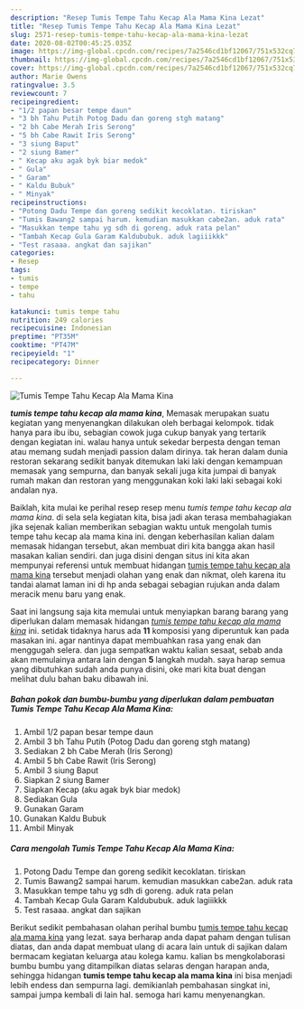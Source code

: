 ```yaml
---
description: "Resep Tumis Tempe Tahu Kecap Ala Mama Kina Lezat"
title: "Resep Tumis Tempe Tahu Kecap Ala Mama Kina Lezat"
slug: 2571-resep-tumis-tempe-tahu-kecap-ala-mama-kina-lezat
date: 2020-08-02T00:45:25.035Z
image: https://img-global.cpcdn.com/recipes/7a2546cd1bf12067/751x532cq70/tumis-tempe-tahu-kecap-ala-mama-kina-foto-resep-utama.jpg
thumbnail: https://img-global.cpcdn.com/recipes/7a2546cd1bf12067/751x532cq70/tumis-tempe-tahu-kecap-ala-mama-kina-foto-resep-utama.jpg
cover: https://img-global.cpcdn.com/recipes/7a2546cd1bf12067/751x532cq70/tumis-tempe-tahu-kecap-ala-mama-kina-foto-resep-utama.jpg
author: Marie Owens
ratingvalue: 3.5
reviewcount: 7
recipeingredient:
- "1/2 papan besar tempe daun"
- "3 bh Tahu Putih Potog Dadu dan goreng stgh matang"
- "2 bh Cabe Merah Iris Serong"
- "5 bh Cabe Rawit Iris Serong"
- "3 siung Baput"
- "2 siung Bamer"
- " Kecap aku agak byk biar medok"
- " Gula"
- " Garam"
- " Kaldu Bubuk"
- " Minyak"
recipeinstructions:
- "Potong Dadu Tempe dan goreng sedikit kecoklatan. tiriskan"
- "Tumis Bawang2 sampai harum. kemudian masukkan cabe2an. aduk rata"
- "Masukkan tempe tahu yg sdh di goreng. aduk rata pelan"
- "Tambah Kecap Gula Garam Kaldububuk. aduk lagiiikkk"
- "Test rasaaa. angkat dan sajikan"
categories:
- Resep
tags:
- tumis
- tempe
- tahu

katakunci: tumis tempe tahu 
nutrition: 249 calories
recipecuisine: Indonesian
preptime: "PT35M"
cooktime: "PT47M"
recipeyield: "1"
recipecategory: Dinner

---
```



![Tumis Tempe Tahu Kecap Ala Mama Kina](https://img-global.cpcdn.com/recipes/7a2546cd1bf12067/751x532cq70/tumis-tempe-tahu-kecap-ala-mama-kina-foto-resep-utama.jpg)

<b><i>tumis tempe tahu kecap ala mama kina</i></b>, Memasak merupakan suatu kegiatan yang menyenangkan dilakukan oleh berbagai kelompok. tidak hanya para ibu ibu, sebagian cowok juga cukup banyak yang tertarik dengan kegiatan ini. walau hanya untuk sekedar berpesta dengan teman atau memang sudah menjadi passion dalam dirinya. tak heran dalam dunia restoran sekarang sedikit banyak ditemukan laki laki dengan kemampuan memasak yang sempurna, dan banyak sekali juga kita jumpai di banyak rumah makan dan restoran yang menggunakan koki laki laki sebagai koki andalan nya.



Baiklah, kita mulai ke perihal resep resep menu <i>tumis tempe tahu kecap ala mama kina</i>. di sela sela kegiatan kita, bisa jadi akan terasa membahagiakan jika sejenak kalian memberikan sebagian waktu untuk mengolah tumis tempe tahu kecap ala mama kina ini. dengan keberhasilan kalian dalam memasak hidangan tersebut, akan membuat diri kita bangga akan hasil masakan kalian sendiri. dan juga disini dengan situs ini kita akan mempunyai referensi untuk membuat hidangan <u>tumis tempe tahu kecap ala mama kina</u> tersebut menjadi olahan yang enak dan nikmat, oleh karena itu tandai alamat laman ini di hp anda sebagai sebagian rujukan anda dalam meracik menu baru yang enak.


Saat ini langsung saja kita memulai untuk menyiapkan barang barang yang diperlukan dalam memasak hidangan <u><i>tumis tempe tahu kecap ala mama kina</i></u> ini. setidak tidaknya harus ada <b>11</b> komposisi yang diperuntuk kan pada masakan ini. agar nantinya dapat membuahkan rasa yang enak dan menggugah selera. dan juga sempatkan waktu kalian sesaat, sebab anda akan memulainya antara lain dengan <b>5</b> langkah mudah. saya harap semua yang dibutuhkan sudah anda punya disini, oke mari kita buat dengan melihat dulu bahan baku dibawah ini.

<!--inarticleads1-->

##### Bahan pokok dan bumbu-bumbu yang diperlukan dalam pembuatan Tumis Tempe Tahu Kecap Ala Mama Kina:

1. Ambil 1/2 papan besar tempe daun
1. Ambil 3 bh Tahu Putih (Potog Dadu dan goreng stgh matang)
1. Sediakan 2 bh Cabe Merah (Iris Serong)
1. Ambil 5 bh Cabe Rawit (Iris Serong)
1. Ambil 3 siung Baput
1. Siapkan 2 siung Bamer
1. Siapkan  Kecap (aku agak byk biar medok)
1. Sediakan  Gula
1. Gunakan  Garam
1. Gunakan  Kaldu Bubuk
1. Ambil  Minyak




<!--inarticleads2-->

##### Cara mengolah Tumis Tempe Tahu Kecap Ala Mama Kina:

1. Potong Dadu Tempe dan goreng sedikit kecoklatan. tiriskan
1. Tumis Bawang2 sampai harum. kemudian masukkan cabe2an. aduk rata
1. Masukkan tempe tahu yg sdh di goreng. aduk rata pelan
1. Tambah Kecap Gula Garam Kaldububuk. aduk lagiiikkk
1. Test rasaaa. angkat dan sajikan




Berikut sedikit pembahasan olahan perihal bumbu <u>tumis tempe tahu kecap ala mama kina</u> yang lezat. saya berharap anda dapat paham dengan tulisan diatas, dan anda dapat membuat ulang di acara lain untuk di sajikan dalam bermacam kegiatan keluarga atau kolega kamu. kalian bs mengkolaborasi bumbu bumbu yang ditampilkan diatas selaras dengan harapan anda, sehingga hidangan <b>tumis tempe tahu kecap ala mama kina</b> ini bisa menjadi lebih endess dan sempurna lagi. demikianlah pembahasan singkat ini, sampai jumpa kembali di lain hal. semoga hari kamu menyenangkan.
